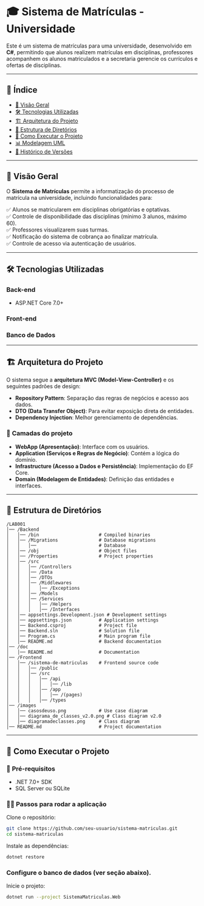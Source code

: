 # 🎓 Sistema de Matrículas - Universidade

Este é um sistema de matrículas para uma universidade, desenvolvido em **C#**, permitindo que alunos realizem matrículas em disciplinas, professores acompanhem os alunos matriculados e a secretaria gerencie os currículos e ofertas de disciplinas.

---

## 📌 Índice

- [📖 Visão Geral](#-visão-geral)
- [🛠 Tecnologias Utilizadas](#-tecnologias-utilizadas)
- [🏗 Arquitetura do Projeto](#-arquitetura-do-projeto)
- [📂 Estrutura de Diretórios](#-estrutura-de-diretórios)
- [🚀 Como Executar o Projeto](#-como-executar-o-projeto)
- [📊 Modelagem UML](#-modelagem-uml)
- [📜 Histórico de Versões](#-histórico-de-versões)

---

## 📖 Visão Geral

O **Sistema de Matrículas** permite a informatização do processo de matrícula na universidade, incluindo funcionalidades para:

✅ Alunos se matricularem em disciplinas obrigatórias e optativas.  
✅ Controle de disponibilidade das disciplinas (mínimo 3 alunos, máximo 60).  
✅ Professores visualizarem suas turmas.  
✅ Notificação do sistema de cobrança ao finalizar matrícula.  
✅ Controle de acesso via autenticação de usuários.  

---

## 🛠 Tecnologias Utilizadas

### **Back-end**
- ASP.NET Core 7.0+

### **Front-end**


### **Banco de Dados**

---

## 🏗 Arquitetura do Projeto

O sistema segue a **arquitetura MVC (Model-View-Controller)** e os seguintes padrões de design:

- **Repository Pattern**: Separação das regras de negócios e acesso aos dados.
- **DTO (Data Transfer Object)**: Para evitar exposição direta de entidades.
- **Dependency Injection**: Melhor gerenciamento de dependências.

### 📌 **Camadas do projeto**
- **WebApp (Apresentação)**: Interface com os usuários.
- **Application (Serviços e Regras de Negócio)**: Contém a lógica do domínio.
- **Infrastructure (Acesso a Dados e Persistência)**: Implementação do EF Core.
- **Domain (Modelagem de Entidades)**: Definição das entidades e interfaces.

---

## 📂 Estrutura de Diretórios

```plaintext
/LAB001
│── /Backend
│   │── /bin                      # Compiled binaries
│   │── /Migrations               # Database migrations
│   │   │──                       # Database 
│   │── /obj                      # Object files
│   │── /Properties               # Project properties
│   │── /src  
│   │   │── /Controllers         
│   │   │── /Data
│   │   │── /DTOs
│   │   │── /Middlewares
│   │   │   │── /Exceptions
│   │   │── /Models
│   │   │── /Services
│   │   │   │── /Helpers
│   │   │   │── /Interfaces
│   │── appsettings.Development.json # Development settings
│   │── appsettings.json          # Application settings
│   │── Backend.csproj            # Project file
│   │── Backend.sln               # Solution file
│   │── Program.cs                # Main program file
│   │── README.md                 # Backend documentation
│── /doc
│   │── README.md                 # Documentation
│── /Frontend
│   │── /sistema-de-matriculas    # Frontend source code
│   │   │── /public
│   │   │── /src
│   │   │   │── /api
│   │   │   │   │── /lib
│   │   │   │── /app
│   │   │   │   │── /(pages)
│   │   │   │── /types
│── /images
│   │── casosdeuso.png            # Use case diagram
│   │── diagrama_de_classes_v2.0.png # Class diagram v2.0
│   │── diagramadeclasses.png     # Class diagram
│── README.md                     # Project documentation
```` 
---
## 🚀 Como Executar o Projeto
### 🔧 **Pré-requisitos**
- .NET 7.0+ SDK
- SQL Server ou SQLite
### **🏃‍♂️ Passos para rodar a aplicação**
Clone o repositório:
````bash
git clone https://github.com/seu-usuario/sistema-matriculas.git
cd sistema-matriculas
````
Instale as dependências:

```` bash
dotnet restore
````

### **Configure o banco de dados (ver seção abaixo).**

Inicie o projeto:

````bash
dotnet run --project SistemaMatriculas.Web
````